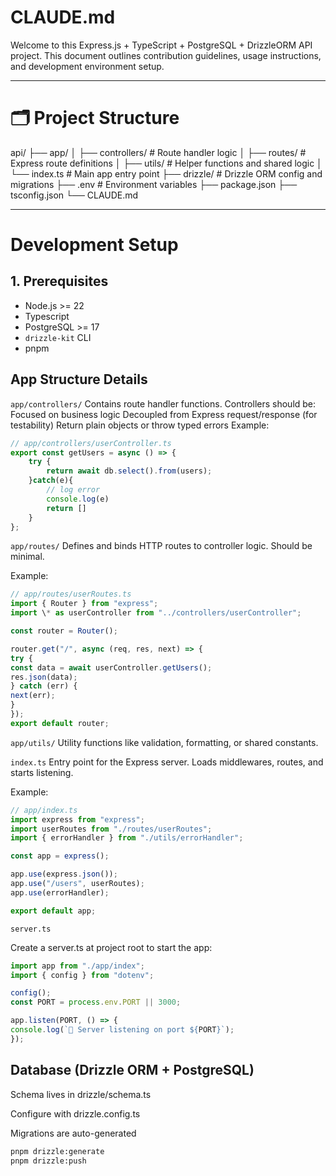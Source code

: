 # CLAUDE.md

Welcome to this Express.js + TypeScript + PostgreSQL + DrizzleORM API project. This document outlines contribution guidelines, usage instructions, and development environment setup.

---

# 🗂 Project Structure

api/
├── app/
│ ├── controllers/ # Route handler logic
│ ├── routes/ # Express route definitions
│ ├── utils/ # Helper functions and shared logic
│ └── index.ts # Main app entry point
├── drizzle/ # Drizzle ORM config and migrations
├── .env # Environment variables
├── package.json
├── tsconfig.json
└── CLAUDE.md

---

# Development Setup

## 1. Prerequisites

- Node.js >= 22
- Typescript
- PostgreSQL >= 17
- `drizzle-kit` CLI
- pnpm

## App Structure Details

`app/controllers/`
Contains route handler functions. Controllers should be:
Focused on business logic
Decoupled from Express request/response (for testability)
Return plain objects or throw typed errors
Example:

```ts
// app/controllers/userController.ts
export const getUsers = async () => {
    try {
        return await db.select().from(users);
    }catch(e){
        // log error
        console.log(e)
        return []
    }
};
```

`app/routes/`
Defines and binds HTTP routes to controller logic. Should be minimal.

Example:

```ts
// app/routes/userRoutes.ts
import { Router } from "express";
import \* as userController from "../controllers/userController";

const router = Router();

router.get("/", async (req, res, next) => {
try {
const data = await userController.getUsers();
res.json(data);
} catch (err) {
next(err);
}
});
export default router;
```

`app/utils/`
Utility functions like validation, formatting, or shared constants.

`index.ts`
Entry point for the Express server. Loads middlewares, routes, and starts listening.

Example:

```ts
// app/index.ts
import express from "express";
import userRoutes from "./routes/userRoutes";
import { errorHandler } from "./utils/errorHandler";

const app = express();

app.use(express.json());
app.use("/users", userRoutes);
app.use(errorHandler);

export default app;
```

`server.ts`

Create a server.ts at project root to start the app:

```ts
import app from "./app/index";
import { config } from "dotenv";

config();
const PORT = process.env.PORT || 3000;

app.listen(PORT, () => {
console.log(`🚀 Server listening on port ${PORT}`);
});
```

## Database (Drizzle ORM + PostgreSQL)
Schema lives in drizzle/schema.ts

Configure with drizzle.config.ts

Migrations are auto-generated

```bash
pnpm drizzle:generate
pnpm drizzle:push
```